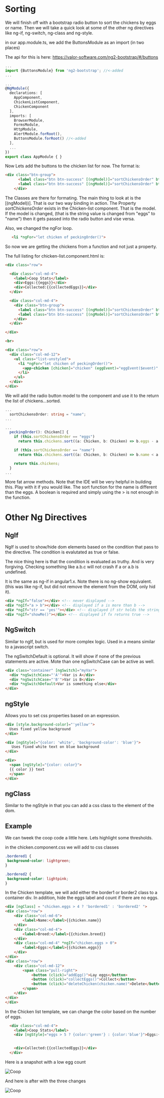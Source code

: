 #  Sorting


We will finish off with a bootstrap radio button to sort the chickens by eggs or name.  Then
we will take a quick look at some of the other ng directives like ng-if, ng-switch, ng-class and ng-style.
 

in our app.module.ts, we add the ButtonsModule as an import (in two places)

The api for this is here:
https://valor-software.com/ng2-bootstrap/#/buttons


```typescript
...
import {ButtonsModule} from 'ng2-bootstrap'; //<-added
...

...
@NgModule({
  declarations: [
    AppComponent,
    ChickenListComponent,
    ChickenComponent
  ],
  imports: [
    BrowserModule,
    FormsModule,
    HttpModule,
    AlertModule.forRoot(),
    ButtonsModule.forRoot() //<-added
  ],
  ...
})
export class AppModule { }

```

Now Lets add the buttons to the chicken list for now.
The format is:
```html
<div class="btn-group">
      <label class="btn btn-success" [(ngModel)]="sortChickensOrder" btnRadio="name" uncheckable>Name</label>
      <label class="btn btn-success" [(ngModel)]="sortChickensOrder" btnRadio="eggs" uncheckable>Eggs</label>
    </div>
```
The Classes are there for formating.  The main thing to look at is the [(ngModel))]. That is our two
way binding in action.  The Property _sortChickensOrder_ exists in the Chicken-list component. That is the
model. If the model is changed, (that is the string value is changed from "eggs" to "name") then it gets
passed into the radio button and vise versa.

Also, we changed the ngFor loop.

```html
   <li *ngFor="let chicken of peckingOrder()">
```
So now we are getting the chickens from a function and not just a property.

The full listing for chicken-list.component.html is:

```html
<div class="row">

  <div class="col-md-4">
    <label>Coop Stats</label>
    <div>Eggs:{{eggs}}</div>
    <div>Collected:{{collectedEggs}}</div>
  </div>

  <div class="col-md-4">
    <div class="btn-group"> 
      <label class="btn btn-success" [(ngModel)]="sortChickensOrder" btnRadio="name"  >Name</label>
      <label class="btn btn-success" [(ngModel)]="sortChickensOrder" btnRadio="eggs"  >Eggs</label>
    </div>
  </div>

</div>

<br>

<div class="row">
  <div class="col-md-12">
    <ul class="list-unstyled">
      <li *ngFor="let chicken of peckingOrder()">
        <app-chicken [chicken]="chicken" (eggEvent)="eggEvent($event)" (deleteEvent)="deleteChickenFromList($event)"></app-chicken>
      </li>
    </ul>
  </div>
</div>

```


We will add the radio button model to the component and use it to the return the list of chickens...sorted.

```typescript
...
  sortChickensOrder: string = "name";
...

... 
  peckingOrder(): Chicken[] {
    if (this.sortChickensOrder == "eggs")
      return this.chickens.sort((a: Chicken, b: Chicken) => b.eggs - a.eggs);

    if (this.sortChickensOrder == "name")
      return this.chickens.sort((a: Chicken, b: Chicken) => b.name < a.name ? 1 : -1);

    return this.chickens;
  }
...
```
More fat arrow methods.  Note that the IDE will be very helpful in building this. Play with it if you would like.
The sort function for the name is different than the eggs. A boolean is required and simply using the > is not 
enough in the function.

# Other Ng Directives

## NgIf
NgIf is used to show/hide dom elements based on the condition that pass to the directive.
The condition is evalutated as true or false.

The nice thing here is that the condition is evaluated as truthy. 
And is very forgiving.  Checking something like a.b.c will not crash if a or a.b is undefined.

It is the same as ng-if in angular1.x.  Note there is no ng-show equivalent. (this was like ng-if, but did not
remove the element from the DOM, only hid it).


```html
<div *ngIf="false"></div> <!-- never displayed -->
<div *ngIf="a > b"></div> <!-- displayed if a is more than b -->
<div *ngIf="str == 'yes'"></div> <!-- displayed if str holds the string "yes" -->
<div *ngIf="showMe()"></div> <!-- displayed if fx returns true -->

```

## NgSwitch
Similar to ngIf, but is used for more complex logic. Used in a means similar to a javascript switch.

The ngSwitchDefault is optional.  It will show if none of the previous statements are active.
Mote than one ngSwitchCase can be active as well.

```html
<div class="container" [ngSwitch]="myVar">
  <div *ngSwitchCase="'A'">Var is A</div>
  <div *ngSwitchCase="'B'">Var is B</div>
  <div *ngSwitchDefault>Var is something else</div>
</div>
```

## ngStyle 
Allows you to set css properties based on an expression.

```html
<div [style.background-color]="'yellow'">
  Uses fixed yellow background
</div>
```

```html
<div [ngStyle]="{color: 'white', 'background-color': 'blue'}">
   Uses fixed white text on blue background
</div>
```

```html
<div>
  <span [ngStyle]="{color: color}">
  {{ color }} text 
  </span>
</div>
```

## ngClass
Similar to the ngStyle in that you can add a css class to the element of the dom.  

## Example

We can tweek the coop code a little here.
Lets highlight some thresholds.

in the chicken.component.css we will add to css classes

```css
.bordered1 {
 background-color: lightgreen;
}

.bordered2 { 
 background-color: lightpink;
}
```

In the Chicken template, we will add either the border1 or border2 class to a container div.
In addition, hide the eggs label and count if there are no eggs.
 

```html
<div [ngClass] = "chicken.eggs > 4 ? 'bordered1' : 'bordered2' ">
<div class="row">
    <div class="col-md-6">
        <label>Name:</label>{{chicken.name}}
    </div>
    <div class="col-md-4">
        <label>Breed:</label>{{chicken.breed}}
    </div>
    <div class="col-md-4" *ngIf="chicken.eggs > 0">
        <label>Eggs:</label>{{chicken.eggs}}
    </div>
</div>
<div class="row">
    <div class="col-md-12">
        <span class="pull-right">
            <button (click)="addEgg()">Lay eggs</button>
            <button (click)="collectEggs()">Collect</button>
            <button (click)="deleteChicken(chicken.name)">Delete</button>
        </span>
    </div>
</div>
</div>
```

In the Chicken list template, we can change the color based on the number of eggs.

```html
  <div class="col-md-4">
    <label>Coop Stats</label>
    <div [ngStyle]="eggs > 5 ? {color:'green'} : {color:'blue'}">Eggs:{{eggs}}</div>
 

    <div>Collected:{{collectedEggs}}</div>
  </div>
```  

Here is a snapshot with a low egg count

![Coop](https://github.com/robstave/angular2-training/blob/master/session-three/images/coop5snap.png "Coop")

And here is after with the three changes


![Coop](https://github.com/robstave/angular2-training/blob/master/session-three/images/coop6snap.png "Coop")


